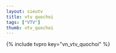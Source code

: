 ```yaml
---
layout: sieutv
title: vtv quochoi 
tags: ["VTV"]
thumb: vtv_quochoi
---
```

{% include tvpro key="vn_vtv_quochoi" %}
